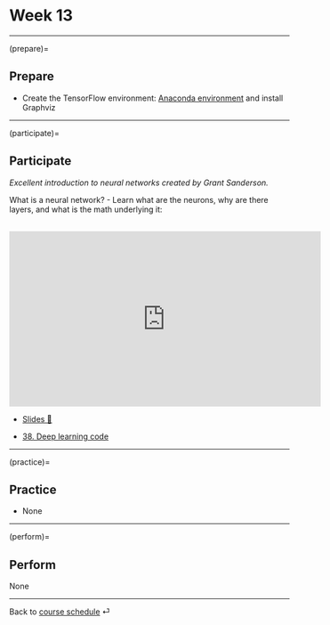 # Week 13


---

(prepare)=
## Prepare

- Create the TensorFlow environment: [Anaconda environment](../docs/programming-environment.md) and install Graphviz


---

(participate)=
## Participate

*Excellent introduction to neural networks created by Grant Sanderson.* 

What is a neural network? - Learn what are the neurons, why are there layers, and what is the math underlying it:

<br>

<iframe width="560" height="315" src="https://www.youtube-nocookie.com/embed/aircAruvnKk" title="YouTube video player" frameborder="0" allow="accelerometer; autoplay; clipboard-write; encrypted-media; gyroscope; picture-in-picture" allowfullscreen></iframe>


- [Slides 📑](https://drive.google.com/file/d/112xZgvURqOz-nQ9_W_YxQ6JA8LVjWUNH/view?usp=sharing)



- [38. Deep learning code](../code/38-tf-example.ipynb)

---

(practice)=
## Practice

- None


---

(perform)=
## Perform

None




---

Back to [course schedule](../docs/course-schedule.md) ⏎
